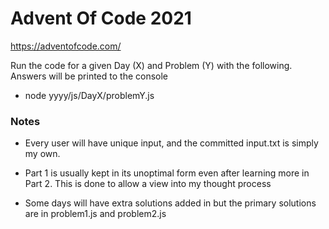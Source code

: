 # Advent Of Code 2021
https://adventofcode.com/

Run the code for a given Day (X) and Problem (Y) with the following. Answers
will be printed to the console
- node yyyy/js/DayX/problemY.js

### Notes

- Every user will have unique input, and the committed input.txt 
is simply my own.
  
- Part 1 is usually kept in its unoptimal form even after learning more in Part 2. This is done to allow a view into my thought process

- Some days will have extra solutions added in but the primary solutions are in problem1.js and problem2.js
